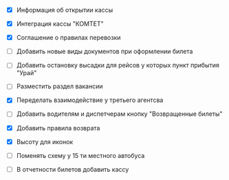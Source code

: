 - [x] Информация об открытии кассы
- [x] Интеграция кассы "КОМТЕТ"
- [x] Соглашение о правилах перевозки
- [ ] Добавить новые виды документов при оформлении билета
- [ ] Добавить остановку высадки для рейсов у которых пункт прибытия "Урай"
- [ ] Разместить раздел вакансии
- [x] Переделать взаимодействие у третьего агентсва
- [ ] Добавить водителям и диспетчерам кнопку "Возвращенные билеты"
- [x] Добавить правила возврата
- [x] Высоту для иконок
- [ ] Поменять схему у 15 ти местного автобуса
- [ ] В отчетности билетов добавить кассу


